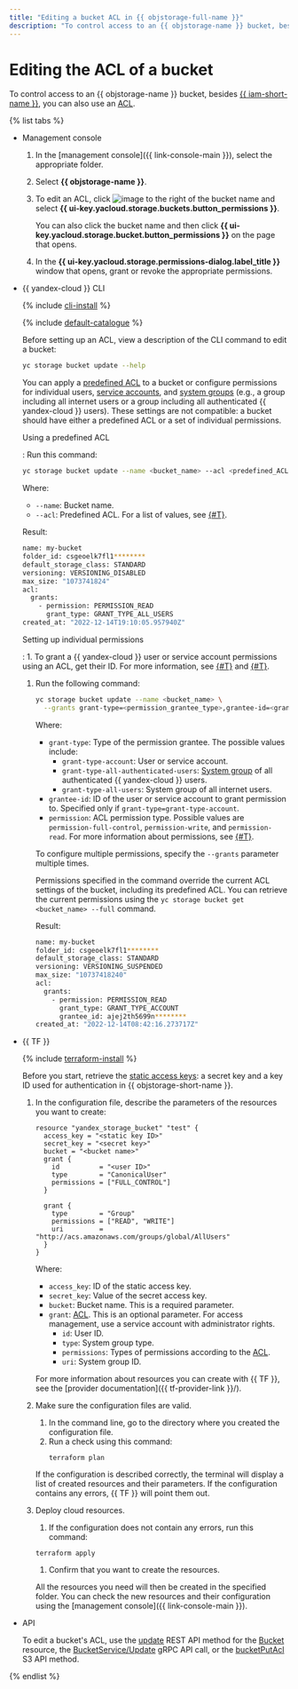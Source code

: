 ```yaml
---
title: "Editing a bucket ACL in {{ objstorage-full-name }}"
description: "To control access to an {{ objstorage-name }} bucket, besides {{ iam-short-name }}, you can also use an access control list (ACL)."
---
```


# Editing the ACL of a bucket

To control access to an {{ objstorage-name }} bucket, besides [{{ iam-short-name }}](../../../iam/), you can also use an [ACL](../../concepts/acl.md).

{% list tabs %}

- Management console

   1. In the [management console]({{ link-console-main }}), select the appropriate folder.
   1. Select **{{ objstorage-name }}**.
   1. To edit an ACL, click ![image](../../../_assets/horizontal-ellipsis.svg) to the right of the bucket name and select **{{ ui-key.yacloud.storage.buckets.button_permissions }}**.

      You can also click the bucket name and then click **{{ ui-key.yacloud.storage.bucket.button_permissions }}** on the page that opens.

   1. In the **{{ ui-key.yacloud.storage.permissions-dialog.label_title }}** window that opens, grant or revoke the appropriate permissions.

- {{ yandex-cloud }} CLI

   {% include [cli-install](../../../_includes/cli-install.md) %}

   {% include [default-catalogue](../../../_includes/default-catalogue.md) %}

   Before setting up an ACL, view a description of the CLI command to edit a bucket:

   ```bash
   yc storage bucket update --help
   ```

   You can apply a [predefined ACL](../../concepts/acl.md#predefined-acls) to a bucket or configure permissions for individual users, [service accounts](../../../iam/concepts/users/service-accounts.md), and [system groups](../../concepts/acl.md#system-groups) (e.g., a group including all internet users or a group including all authenticated {{ yandex-cloud }} users). These settings are not compatible: a bucket should have either a predefined ACL or a set of individual permissions.

   Using a predefined ACL

   : Run this command:

    ```bash
    yc storage bucket update --name <bucket_name> --acl <predefined_ACL>
    ```

    Where:
    * `--name`: Bucket name.
    * `--acl`: Predefined ACL. For a list of values, see [{#T}](../../concepts/acl.md#predefined-acls).

    Result:

    ```bash
    name: my-bucket
    folder_id: csgeoelk7fl1********
    default_storage_class: STANDARD
    versioning: VERSIONING_DISABLED
    max_size: "1073741824"
    acl:
      grants:
        - permission: PERMISSION_READ
          grant_type: GRANT_TYPE_ALL_USERS
    created_at: "2022-12-14T19:10:05.957940Z"
    ```

   Setting up individual permissions

   : 1. To grant a {{ yandex-cloud }} user or service account permissions using an ACL, get their ID. For more information, see [{#T}](../../../iam/operations/users/get.md) and [{#T}](../../../iam/operations/sa/get-id.md).
    1. Run the following command:

       ```bash
       yc storage bucket update --name <bucket_name> \
         --grants grant-type=<permission_grantee_type>,grantee-id=<grantee_ID>,permission=<permission_type>
       ```

       Where:
       * `grant-type`: Type of the permission grantee. The possible values include:
         * `grant-type-account`: User or service account.
         * `grant-type-all-authenticated-users`: [System group](../../concepts/acl.md#system-groups) of all authenticated {{ yandex-cloud }} users.
         * `grant-type-all-users`: System group of all internet users.
       * `grantee-id`: ID of the user or service account to grant permission to. Specified only if `grant-type=grant-type-account`.
       * `permission`: ACL permission type. Possible values are `permission-full-control`, `permission-write`, and `permission-read`. For more information about permissions, see [{#T}](../../concepts/acl.md#permissions-types).

       To configure multiple permissions, specify the `--grants` parameter multiple times.

       Permissions specified in the command override the current ACL settings of the bucket, including its predefined ACL. You can retrieve the current permissions using the `yc storage bucket get <bucket_name> --full` command.

       Result:

       ```bash
       name: my-bucket
       folder_id: csgeoelk7fl1********
       default_storage_class: STANDARD
       versioning: VERSIONING_SUSPENDED
       max_size: "10737418240"
       acl:
         grants:
           - permission: PERMISSION_READ
             grant_type: GRANT_TYPE_ACCOUNT
             grantee_id: ajej2th5699n********
       created_at: "2022-12-14T08:42:16.273717Z"
       ```

- {{ TF }}

   {% include [terraform-install](../../../_includes/terraform-install.md) %}

   Before you start, retrieve the [static access keys](../../../iam/operations/sa/create-access-key.md): a secret key and a key ID used for authentication in {{ objstorage-short-name }}.

   1. In the configuration file, describe the parameters of the resources you want to create:

      ```
      resource "yandex_storage_bucket" "test" {
        access_key = "<static key ID>"
        secret_key = "<secret key>"
        bucket = "<bucket name>"
        grant {
          id          = "<user ID>"
          type        = "CanonicalUser"
          permissions = ["FULL_CONTROL"]
        }

        grant {
          type        = "Group"
          permissions = ["READ", "WRITE"]
          uri         = "http://acs.amazonaws.com/groups/global/AllUsers"
        }
      }
      ```

      Where:

      * `access_key`: ID of the static access key.
      * `secret_key`: Value of the secret access key.
      * `bucket`: Bucket name. This is a required parameter.
      * `grant`: [ACL](../../concepts/acl.md). This is an optional parameter. For access management, use a service account with administrator rights.
         * `id`: User ID.
         * `type`: System group type.
         * `permissions`: Types of permissions according to the [ACL](../../concepts/acl.md#permissions-types).
         * `uri`: System group ID.

      For more information about resources you can create with {{ TF }}, see the [provider documentation]({{ tf-provider-link }}/).

   1. Make sure the configuration files are valid.

      1. In the command line, go to the directory where you created the configuration file.
      1. Run a check using this command:
         ```
         terraform plan
         ```

      If the configuration is described correctly, the terminal will display a list of created resources and their parameters. If the configuration contains any errors, {{ TF }} will point them out.

   1. Deploy cloud resources.

      1. If the configuration does not contain any errors, run this command:
      ```
      terraform apply
      ```

      1. Confirm that you want to create the resources.

      All the resources you need will then be created in the specified folder. You can check the new resources and their configuration using the [management console]({{ link-console-main }}).

- API

   To edit a bucket's ACL, use the [update](../../api-ref/Bucket/update.md) REST API method for the [Bucket](../../api-ref/Bucket/index.md) resource, the [BucketService/Update](../../api-ref/grpc/bucket_service.md#Update) gRPC API call, or the [bucketPutAcl](../../s3/api-ref/acl/bucketput.md) S3 API method.

{% endlist %}
